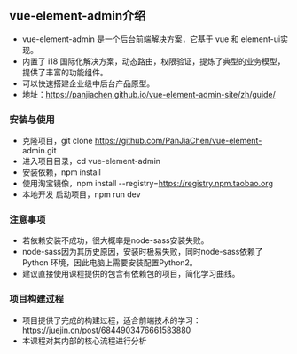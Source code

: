 ## vue-element-admin介绍

- vue-element-admin 是一个后台前端解决方案，它基于 vue 和 element-ui实 现。
- 内置了 i18 国际化解决方案，动态路由，权限验证，提炼了典型的业务模型， 提供了丰富的功能组件。
- 可以快速搭建企业级中后台产品原型。 
- 地址：https://panjiachen.github.io/vue-element-admin-site/zh/guide/

### 安装与使用

- 克隆项目，git clone https://github.com/PanJiaChen/vue-element- admin.git
- 进入项目目录，cd vue-element-admin
- 安装依赖，npm install 
- 使用淘宝镜像，npm install --registry=https://registry.npm.taobao.org 
- 本地开发 启动项目，npm run dev

### 注意事项 

- 若依赖安装不成功，很大概率是node-sass安装失败。
- node-sass因为其历史原因，安装时极易失败，同时node-sass依赖了Python 环境，因此电脑上需要安装配置Python2。
- 建议直接使用课程提供的包含有依赖包的项目，简化学习曲线。

### 项目构建过程 

- 项目提供了完成的构建过程，适合前端技术的学习： https://juejin.cn/post/6844903476661583880 
- 本课程对其内部的核心流程进行分析